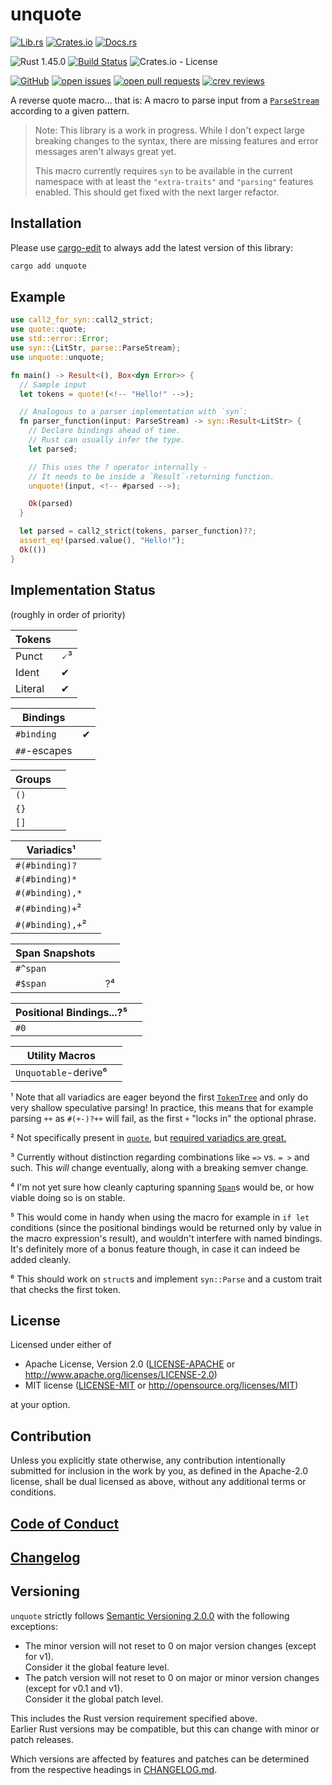 # unquote

[![Lib.rs](https://img.shields.io/badge/Lib.rs-*-84f)](https://lib.rs/crates/unquote)
[![Crates.io](https://img.shields.io/crates/v/unquote)](https://crates.io/crates/unquote)
[![Docs.rs](https://docs.rs/unquote/badge.svg)](https://docs.rs/crates/unquote)

![Rust 1.45.0](https://img.shields.io/static/v1?logo=Rust&label=&message=1.45.0&color=grey)
[![Build Status](https://travis-ci.com/Tamschi/unquote.svg?branch=develop)](https://travis-ci.com/Tamschi/unquote/branches)
![Crates.io - License](https://img.shields.io/crates/l/unquote/0.0.2)

[![GitHub](https://img.shields.io/static/v1?logo=GitHub&label=&message=%20&color=grey)](https://github.com/Tamschi/unquote)
[![open issues](https://img.shields.io/github/issues-raw/Tamschi/unquote)](https://github.com/Tamschi/unquote/issues)
[![open pull requests](https://img.shields.io/github/issues-pr-raw/Tamschi/unquote)](https://github.com/Tamschi/unquote/pulls)
[![crev reviews](https://web.crev.dev/rust-reviews/badge/crev_count/unquote.svg)](https://web.crev.dev/rust-reviews/crate/unquote/)

A reverse quote macro... that is: A macro to parse input from a [`ParseStream`] according to a given pattern.

[`ParseStream`]: https://docs.rs/syn/1/syn/parse/type.ParseStream.html

> Note: This library is a work in progress. While I don't expect large breaking changes to the syntax, there are missing features and error messages aren't always great yet.
>
> This macro currently requires `syn` to be available in the current namespace with at least the `"extra-traits"` and `"parsing"` features enabled. This should get fixed with the next larger refactor.

## Installation

Please use [cargo-edit](https://crates.io/crates/cargo-edit) to always add the latest version of this library:

```cmd
cargo add unquote
```

## Example

```rust
use call2_for_syn::call2_strict;
use quote::quote;
use std::error::Error;
use syn::{LitStr, parse::ParseStream};
use unquote::unquote;

fn main() -> Result<(), Box<dyn Error>> {
  // Sample input
  let tokens = quote!(<!-- "Hello!" -->);

  // Analogous to a parser implementation with `syn`:
  fn parser_function(input: ParseStream) -> syn::Result<LitStr> {
    // Declare bindings ahead of time.
    // Rust can usually infer the type.
    let parsed;

    // This uses the ? operator internally -
    // It needs to be inside a `Result`-returning function.
    unquote!(input, <!-- #parsed -->);

    Ok(parsed)
  }

  let parsed = call2_strict(tokens, parser_function)??;
  assert_eq!(parsed.value(), "Hello!");
  Ok(())
}
```

## Implementation Status

(roughly in order of priority)

| Tokens |  |
|-|-|
| Punct | 🗸³ |
| Ident | ✔ |
| Literal | ✔ |

| Bindings |  |
|-|-|
| `#binding` | ✔ |
| `##`-escapes |  |

| Groups |  |
|-|-|
| `()` |  |
| `{}` |  |
| `[]` |  |

| Variadics¹ |  |
|-|-|
| `#(#binding)?` |  |
| `#(#binding)*` |  |
| `#(#binding),*` |  |
| `#(#binding)+`² |  |
| `#(#binding),+`² |  |

| Span Snapshots |  |
|-|-|
| `#^span` |  |
| `#$span` | ?⁴ |

| Positional Bindings...?⁵ |  |
|-|-|
| `#0` |  |

| Utility Macros |  |
|-|-|
| `Unquotable`-derive⁶ |  |

¹  Note that all variadics are eager beyond the first [`TokenTree`] and only do very shallow speculative parsing! In practice, this means that for example parsing `++` as `#(+-)?++` will fail, as the first `+` "locks in" the optional phrase.

[`TokenTree`]: https://docs.rs/proc-macro2/1/proc_macro2/enum.TokenTree.html

² Not specifically present in [`quote`], but [required variadics are great.]

[`quote`]: https://github.com/dtolnay/quote#rust-quasi-quoting
[required variadics are great.]: https://blog.berkin.me/variadics-in-rant-4-and-why-i-think-theyre-better-ckgmrxa2200t9o9s10v7o0dh2

³ Currently without distinction regarding combinations like `=>` vs. `= >` and such. This *will* change eventually, along with a breaking semver change.

⁴ I'm not yet sure how cleanly capturing spanning [`Span`]s would be, or how viable doing so is on stable.

[`Span`]: https://docs.rs/proc-macro2/1.0.24/proc_macro2/struct.Span.html

⁵ This would come in handy when using the macro for example in `if let` conditions (since the positional bindings would be returned only by value in the macro expression's result), and wouldn't interfere with named bindings. It's definitely more of a bonus feature though, in case it can indeed be added cleanly.

⁶ This should work on `struct`s and implement `syn::Parse` and a custom trait that checks the first token.

## License

Licensed under either of

* Apache License, Version 2.0
   ([LICENSE-APACHE](LICENSE-APACHE) or <http://www.apache.org/licenses/LICENSE-2.0>)
* MIT license
   ([LICENSE-MIT](LICENSE-MIT) or <http://opensource.org/licenses/MIT>)

at your option.

## Contribution

Unless you explicitly state otherwise, any contribution intentionally submitted
for inclusion in the work by you, as defined in the Apache-2.0 license, shall be
dual licensed as above, without any additional terms or conditions.

## [Code of Conduct](CODE_OF_CONDUCT.md)

## [Changelog](CHANGELOG.md)

## Versioning

`unquote` strictly follows [Semantic Versioning 2.0.0](https://semver.org/spec/v2.0.0.html) with the following exceptions:

* The minor version will not reset to 0 on major version changes (except for v1).  
Consider it the global feature level.
* The patch version will not reset to 0 on major or minor version changes (except for v0.1 and v1).  
Consider it the global patch level.

This includes the Rust version requirement specified above.  
Earlier Rust versions may be compatible, but this can change with minor or patch releases.

Which versions are affected by features and patches can be determined from the respective headings in [CHANGELOG.md](CHANGELOG.md).
